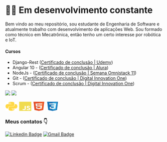 # 🧑‍🚀  Em desenvolvimento constante

Bem vindo ao meu repositório, sou estudante de Engenharia de Software e atualmente trabalho com desenvolvimento de aplicações Web. Sou formado como técnico em Mecatrônica, então tenho um certo interesse por robótica e IoT.

#### Cursos
  - Django-Rest ([Certificado de conclusão | Udemy](http://ude.my/UC-f3830b8e-30f6-4151-abce-3021452cf24c))
  - Angular 10 - ([Certificado de conclusão | Alura](https://cursos.alura.com.br/certificate/3f167995-d4d9-4e0b-b96b-70c6bcc85ccc))
  - NodeJs - ([Certificado de conclusão | Semana Omnistack 11](https://storage.googleapis.com/golden-wind/semana-omnistack-11/marcosvinicius.mecatronica@gmail.com.pdf))
  - Git - ([Certificado de conclusão | Digital Innovation One](https://storage.googleapis.com/golden-wind/semana-omnistack-11/marcosvinicius.mecatronica@gmail.com.pdf))
  - Scrum - ([Certificado de conclusão | Digital Innovation One](https://certificates.digitalinnovation.one/2870C5FC?utm_campaign=website&utm_source=sendgrid&utm_medium=organic))


<div>
	<img height="180em" src="https://github-readme-stats.vercel.app/api?username=joanderson337&show_icons=true&theme=dracula&include_all_commits=true&count_private=true"/>
	<img height="180em" src="https://github-readme-stats.vercel.app/api/top-langs/?username=CostaMarcos&layout=compact&langs_count=16&theme=dracula"/>
</div>

<div style="display: inline_block"><br>
  <img align="center" alt="Jon-Js" height="30" width="40" src="https://raw.githubusercontent.com/devicons/devicon/master/icons/python/python-plain.svg">
  <img align="center" alt="Jon-Js" height="30" width="40" src="https://raw.githubusercontent.com/devicons/devicon/master/icons/javascript/javascript-plain.svg">
  <img align="center" alt="Jon-HTML" height="30" width="40" src="https://raw.githubusercontent.com/devicons/devicon/master/icons/html5/html5-original.svg">
  <img align="center" alt="Jon-CSS" height="30" width="40" src="https://raw.githubusercontent.com/devicons/devicon/master/icons/css3/css3-original.svg">
</div>


### Meus contatos 👇 

[![Linkedin Badge](https://img.shields.io/badge/-Linkedin-3045B3?style=flat-square&logo=Linkedin&logoColor=white&link=https://www.linkedin.com/in/marcos-vinicius-dev/)](https://www.linkedin.com/in/marcos-vinicius-dev/) [![Gmail Badge](https://img.shields.io/badge/-Gmail-B33038?style=flat-square&logo=Gmail&logoColor=white&link=mailto:marcosvinicius.mecatronica@gmail.com)](mailto:marcosvinicius.mecatronica@gmail.com)
